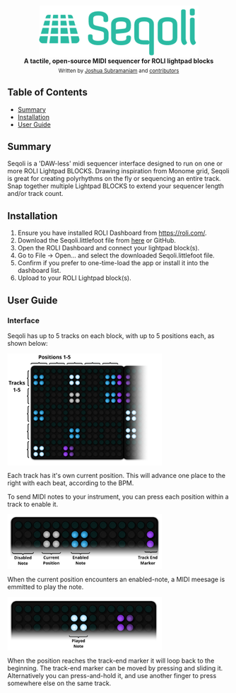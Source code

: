 <div align="center">
  <img align="center" src="https://raw.githubusercontent.com/SuuBro/Seqoli/master/site/static/images/logo.png" alt="Seqoli">
  <br>
  <strong>A tactile, open-source MIDI sequencer for ROLI lightpad blocks</strong>
</div>

<div align="center">
  <sub>Written by 
  <a href="https://www.linkedin.com/in/jsubramaniam/">Joshua Subramaniam</a> and
  <a href="https://github.com/SuuBro/Seqoli/graphs/contributors">
    contributors
  </a>
</div>

## Table of Contents
- [Summary](#summary)
- [Installation](#installation)
- [User Guide](#user-guide)

## Summary
Seqoli is a 'DAW-less' midi sequencer interface designed to run on one or more ROLI Lightpad BLOCKS. Drawing inspiration from Monome grid, Seqoli is great for creating polyrhythms on the fly or sequencing an entire track. Snap together multiple Lightpad BLOCKS to extend your sequencer length and/or track count.


## Installation

1.  Ensure you have installed ROLI Dashboard from https://roli.com/.
1.  Download the Seqoli.littlefoot file from [here](https://gumroad.com/l/seqoli) or GitHub.
1.  Open the ROLI Dashboard and connect your lightpad block(s).
1.  Go to File -> Open... and select the downloaded Seqoli.littlefoot file.
1.  Confirm if you prefer to one-time-load the app or install it into the dashboard list.
1.  Upload to your ROLI Lightpad block(s).


## User Guide

### Interface

Seqoli has up to 5 tracks on each block, with up to 5 positions each, as shown below:

<img align="center" width="350px" src="https://raw.githubusercontent.com/SuuBro/Seqoli/master/site/static/images/Layout.png" alt="Seqoli">


Each track has it's own current position. This will advance one place to the right with each beat, according to the BPM. 

To send MIDI notes to your instrument, you can press each position within a track to enable it. 

<img align="center" width="350px" src="https://raw.githubusercontent.com/SuuBro/Seqoli/master/site/static/images/Track.png" alt="Seqoli">

When the current position encounters an enabled-note, a MIDI meesage is emmitted to play the note.

<img align="center" width="350px" src="https://raw.githubusercontent.com/SuuBro/Seqoli/master/site/static/images/PlayedNote.png" alt="Seqoli">

When the position reaches the track-end marker it will loop back to the beginning. The track-end marker can be moved by pressing and sliding it. Alternatively you can press-and-hold it, and use another finger to press somewhere else on the same track.





